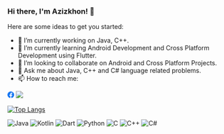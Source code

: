 ### Hi there, I'm Azizkhon! 👋


Here are some ideas to get you started:

- 🔭 I’m currently working on Java, C++.
- 🌱 I’m currently learning Android Development and Cross Platform Development using Flutter.
- 👯 I’m looking to collaborate on Android and Cross Platform Projects.
- 💬 Ask me about Java, C++ and C# language related problems. 
- 📫 How to reach me: 
<a href="https://www.facebook.com/profile.php?id=100007670862363">
<img  width="3%" src="https://raw.githubusercontent.com/github/explore/9adcff6afda303fb7fcead92954bad819fa7a4bd/topics/facebook/facebook.png"></a>
<a href="https://mail.google.com/mail/u/0/#inbox?compose=CllgCJqZhkkwHzRtzkzzJTpQdCHLMwWnrNWJtKdmpXLGGtZsBmjJRsrwNRLDHvCfXHgBLLMVBZg">
<img  width="3%" src="https://user-images.githubusercontent.com/5141132/50740364-7ea80880-1217-11e9-8faf-2348e31beedd.png"></a>

[![Top Langs](https://github-readme-stats.vercel.app/api/top-langs/?username=azizkhon1612&layout=compact)](https://github.com/azizkhon1612)

![Java](https://img.shields.io/badge/java-%23ED8B00.svg?style=for-the-badge&logo=java&logoColor=white)
![Kotlin](https://img.shields.io/badge/kotlin-%230095D5.svg?style=for-the-badge&logo=kotlin&logoColor=white)
![Dart](https://img.shields.io/badge/dart-%230175C2.svg?style=for-the-badge&logo=dart&logoColor=white)
![Python](https://img.shields.io/badge/python-3670A0?style=for-the-badge&logo=python&logoColor=ffdd54)
![C](https://img.shields.io/badge/c-%2300599C.svg?style=for-the-badge&logo=c&logoColor=white)
![C++](https://img.shields.io/badge/c++-%2300599C.svg?style=for-the-badge&logo=c%2B%2B&logoColor=white)
![C#](https://img.shields.io/badge/c%23-%23239120.svg?style=for-the-badge&logo=c-sharp&logoColor=white)

